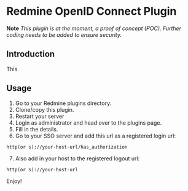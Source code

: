 # Redmine OpenID Connect Plugin #

**Note** *This plugin is at the moment, a proof of concept (POC). Further coding needs to be added to ensure security.*

## Introduction ##
This 

## Usage ##
1. Go to your Redmine plugins directory.
2. Clone/copy this plugin.
3. Restart your server
4. Login as administrator and head over to the plugins page.
5. Fill in the details.
6. Go to your SSO server and add this url as a registered login url:
```
http(or s)://your-host-url/has_authorization
```
7. Also add in your host to the registered logout url:
```
http(or s)://your-host-url
```

Enjoy!